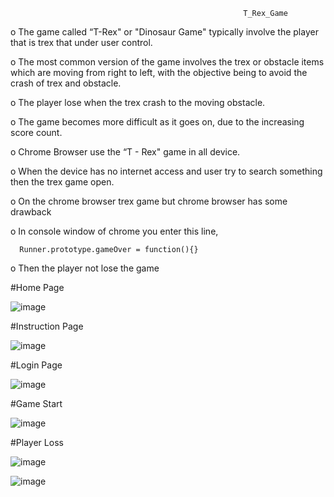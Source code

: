                                                         T_Rex_Game
                                                        
o The game called “T-Rex" or "Dinosaur Game" typically involve the player that is trex that under user control.

o The most common version of the game involves the trex or obstacle items which are moving from right to left, with the objective being to avoid the crash of trex and 
obstacle.

o The player lose when the trex crash to the moving obstacle.

o The game becomes more difficult as it goes on, due to the increasing score count.

o Chrome Browser use the “T - Rex" game in all device.

o When the device has no internet access and user try to search something then the trex game open.

o On the chrome browser trex game but chrome browser has some drawback

o In console window of chrome you enter this line, 
      
      Runner.prototype.gameOver = function(){}

o Then the player not lose the game




#Home Page

![image](https://user-images.githubusercontent.com/67309430/184616084-da852cac-4ca5-4365-9d86-fd9917adb2d8.png)


#Instruction Page

![image](https://user-images.githubusercontent.com/67309430/184616146-f96531ec-0e37-4315-a9a5-aa9a9a626340.png)


#Login Page

![image](https://user-images.githubusercontent.com/67309430/184616212-c8f5e26d-f617-4716-9218-e5dc50a85e0b.png)


#Game Start

![image](https://user-images.githubusercontent.com/67309430/184616265-906ff082-8737-4fb6-b48f-8bb3879fe261.png)


#Player Loss

![image](https://user-images.githubusercontent.com/67309430/184616397-d3c44cb0-8542-42e8-bc11-463c2d67d618.png)


![image](https://user-images.githubusercontent.com/67309430/184616418-8f0bdaf7-86d8-4bd9-b67c-264ed0c22325.png)


